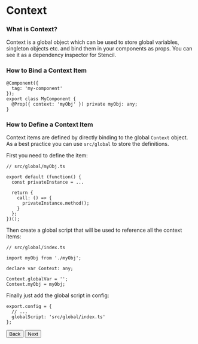 # Context

### What is Context?

Context is a global object which can be used to store global variables, singleton objects etc. and bind them in your components as props. You can see it as a dependency inspector for Stencil.

### How to Bind a Context Item

```
@Component({
  tag: 'my-component'
});
export class MyComponent {
  @Prop({ context: 'myObj' }) private myObj: any;
}
```

### How to Define a Context Item

Context items are defined by directly binding to the global `Context` object. As a best practice you can use `src/global` to store the definitions.

First you need to define the item:

```
// src/global/myObj.ts 

export default (function() {
  const privateInstance = ...
  
  return {
    call: () => {
      privateInstance.method();
    }
  };
})();
```

Then create a global script that will be used to reference all the context items:

```
// src/global/index.ts

import myObj from './myObj';

declare var Context: any;

Context.globalVar = '';
Context.myObj = myObj;
```

Finally just add the global script in config:

```
export.config = {
  // ...
  globalScript: 'src/global/index.ts'
};
```

<stencil-route-link url="/docs/css-variables" router="#router" custom="true">
  <button class='backButton'>
    Back
  </button>
</stencil-route-link>

<stencil-route-link url="/docs/routing" custom="true">
  <button class='nextButton'>
    Next
  </button>
</stencil-route-link>
